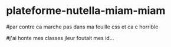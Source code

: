 # plateforme-nutella-miam-miam

#par contre ca marche pas dans ma feuille css et ca c horrible

#j'ai honte mes classes jleur foutait mes id...
